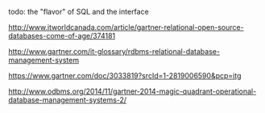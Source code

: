 
todo: the "flavor" of SQL and the interface

http://www.itworldcanada.com/article/gartner-relational-open-source-databases-come-of-age/374181

http://www.gartner.com/it-glossary/rdbms-relational-database-management-system

https://www.gartner.com/doc/3033819?srcId=1-2819006590&pcp=itg


http://www.odbms.org/2014/11/gartner-2014-magic-quadrant-operational-database-management-systems-2/
